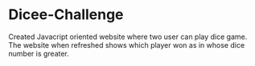 # Dicee-Challenge
Created Javacript oriented website where two user can play dice game.  The website when refreshed shows which player won as in whose dice number is greater.
